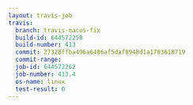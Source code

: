 ```yaml
---
layout: travis-job
travis:
  branch: travis-macos-fix
  build-id: 644572258
  build-number: 413
  commit: 27328ffba496a6486af5daf8948d1a1703618719
  commit-range: 
  job-id: 644572262
  job-number: 413.4
  os-name: linux
  test-result: 0
---
```

